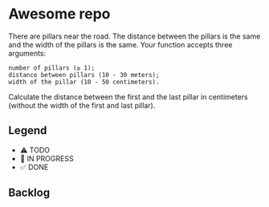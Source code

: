 # Awesome repo

There are pillars near the road. The distance between the pillars is the same and the width of the pillars is the same. Your function accepts three arguments:

    number of pillars (≥ 1);
    distance between pillars (10 - 30 meters);
    width of the pillar (10 - 50 centimeters).

Calculate the distance between the first and the last pillar in centimeters (without the width of the first and last pillar).


## Legend
- ⚠ TODO
- 🚧 IN PROGRESS
- ✅ DONE

## Backlog
